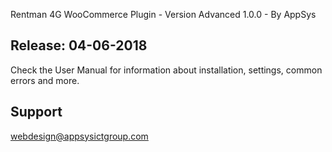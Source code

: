 Rentman 4G WooCommerce Plugin - Version Advanced 1.0.0 - By AppSys

Release: 04-06-2018
-----------------------------
Check the User Manual for information about installation, settings, common errors and more.

Support
-----------------------------
<a href="mailto:webdesign@appsysictgroup.com">webdesign@appsysictgroup.com</a>
